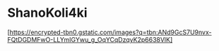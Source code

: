 # ShanoKoli4ki

[https://encrypted-tbn0.gstatic.com/images?q=tbn:ANd9GcS7U9nvx-FQtDGDMFwO-LLYmIGYwu_g_OqYCqDzqyK2p6638VlK]
